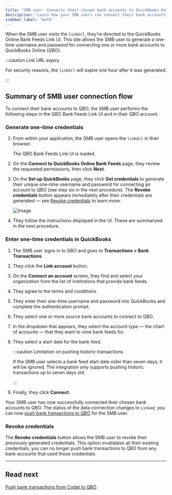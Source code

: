 ```yaml
---
title: "SMB user: Connects their chosen bank accounts to QuickBooks Online"
description: "Learn how your SMB users can connect their bank accounts to QuickBooks Online"
sidebar_label: "Auth"
---
```


When the SMB user visits the `linkUrl`, they're directed to the QuickBooks Online Bank Feeds Link UI. This site allows the SMB user to generate a one-time username and password for connecting one or more bank accounts to QuickBooks Online (QBO).

:::caution Link URL expiry

For security reasons, the `linkUrl` will expire one hour after it was generated. 

:::

## Summary of SMB user connection flow

To connect their bank accounts to QBO, the SMB user performs the following steps in the QBO Bank Feeds Link UI and in their QBO account.

### Generate one-time credentials

1. From within your application, the SMB user opens the `linkUrl` in their browser.

   The QBO Bank Feeds Link UI is loaded.

2. On the **Connect to QuickBooks Online Bank Feeds** page, they review the requested permissions, then click **Next**.

3. On the **Set up QuickBooks** page, they click **Get credentials** to generate their unique one-time username and password for connecting an account to QBO (see step six in the next procedure). The **Revoke credentials** button appears immediately after their credentials are generated &mdash; see [Revoke credentials](#revoke-credentials) to learn more.

   ![Image](/img/bank-feeds/qbo-bank-feeds/QBO-bankfeeds-credentials-page-updated.png "The Set up QuickBooks page that allows your SMB user to get their credentials.")

4. They follow the instructions displayed in the UI. These are summarized in the next procedure.

### Enter one-time credentials in QuickBooks

1. The SMB user signs in to QBO and goes to **Transactions > Bank Transactions**.

2. They click the **Link account** button.

3. On the **Connect an account** screen, they find and select your organization from the list of institutions that provide bank feeds.

4. They agree to the terms and conditions.

5. They enter their one-time username and password into QuickBooks and complete the authentication prompt.

6. They select one or more source bank accounts to connect to QBO.

7. In the dropdown that appears, they select the account type — the chart of accounts — that they want to view bank feeds for.

8. They select a start date for the bank feed.

   :::caution Limitation on pushing historic transactions
   
   If the SMB user selects a bank feed start date older than seven days, it will be ignored. The integration only supports pushing historic transactions up to seven days old.

   :::

9. Finally, they click **Connect**.

Your SMB user has now successfully connected their chosen bank accounts to QBO. The status of the data connection changes to `Linked`; you can now [push bank transactions to QBO](/integrations/bank-feeds/qbo-bank-feeds/qbo-bank-feeds-push-bank-transactions) for the SMB user.

### Revoke credentials

The **Revoke credentials** button allows the SMB user to revoke their previously generated credentials. This option invalidates all their existing credentials; you can no longer push bank transactions to QBO from any bank accounts that used those credentials.

---

## Read next

[Push bank transactions from Codat to QBO](/integrations/bank-feeds/qbo-bank-feeds/qbo-bank-feeds-push-bank-transactions).
